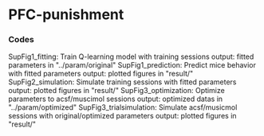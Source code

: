 # PFC-punishment

### Codes
SupFig1_fitting: Train Q-learning model with training sessions
  output: fitted parameters in "../param/original"
SupFig1_prediction: Predict mice behavior with fitted parameters
  output: plotted figures in "result/"
SupFig2_simulation: Simulate training sessions with fitted parameters
  output: plotted figures in "result/"
SupFig3_optimization: Optimize parameters to acsf/muscimol sessions
  output: optimized datas in "../param/optimized"
SupFig3_trialsimulation: Simulate acsf/musicmol sessions with original/optimized parameters
  output: plotted figures in "result/"
